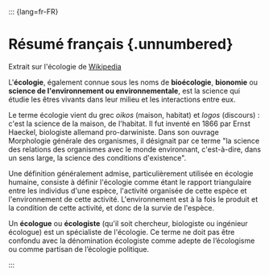 ::: {lang=fr-FR}

# Résumé français {.unnumbered}

Extrait sur l'écologie de [Wikipedia](https://fr.wikipedia.org/wiki/%C3%89cologie)

L'**écologie**, également connue sous les noms de **bioécologie**, **bionomie** ou **science de l'environnement ou environnementale**, est la science qui étudie les êtres vivants dans leur milieu et les interactions entre eux.

Le terme écologie vient du grec _oikos_ (maison, habitat) et _logos_ (discours) : c'est la science de la maison, de l'habitat. 
Il fut inventé en 1866 par Ernst Haeckel, biologiste allemand pro-darwiniste. 
Dans son ouvrage Morphologie générale des organismes, il désignait par ce terme "la science des relations des organismes avec le monde environnant, c'est-à-dire, dans un sens large, la science des conditions d'existence".

Une définition généralement admise, particulièrement utilisée en écologie humaine, consiste à définir l'écologie comme étant le rapport triangulaire entre les individus d'une espèce, l'activité organisée de cette espèce et l'environnement de cette activité. 
L'environnement est à la fois le produit et la condition de cette activité, et donc de la survie de l'espèce.

Un **écologue** ou **écologiste** (qu'il soit chercheur, biologiste ou ingénieur écologue) est un spécialiste de l'écologie. Ce terme ne doit pas être confondu avec la dénomination écologiste comme adepte de l’écologisme ou comme partisan de l’écologie politique.

:::
